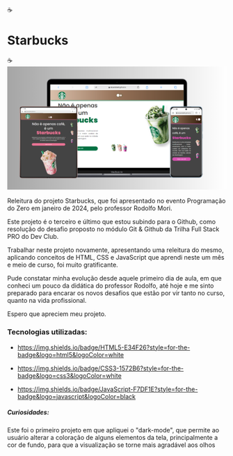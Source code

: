 :coffee:<h1> Starbucks </h1>:coffee:
<br>
<img src="./assets/mockup.png" alt="mockup-starbucks">
<br>
<p>Releitura do projeto Starbucks, que foi apresentado no evento Programação do Zero em janeiro de 2024, pelo professor Rodolfo Mori.</p>
<p>Este projeto é o terceiro e último que estou subindo para o Github, como resolução do desafio proposto no módulo Git & Github da Trilha Full Stack PRO do Dev Club.</p>
<p>Trabalhar neste projeto novamente, apresentando uma releitura do mesmo, aplicando conceitos de HTML, CSS e JavaScript que aprendi neste um mês e meio de curso, foi muito gratificante.</p>
<p>Pude constatar minha evolução desde aquele primeiro dia de aula, em que conheci um pouco da didática do professor Rodolfo, até hoje e me sinto preparado para encarar os novos desafios 
que estão por vir tanto no curso, quanto na vida profissional.</p>
<p>Espero que apreciem meu projeto.</p>

<h3>Tecnologias utilizadas:</h3>

- https://img.shields.io/badge/HTML5-E34F26?style=for-the-badge&logo=html5&logoColor=white

- https://img.shields.io/badge/CSS3-1572B6?style=for-the-badge&logo=css3&logoColor=white

- https://img.shields.io/badge/JavaScript-F7DF1E?style=for-the-badge&logo=javascript&logoColor=black

<h5>Curiosidades:</h5>

<p>Este foi o primeiro projeto em que apliquei o "dark-mode", que permite ao usuário alterar a coloração de alguns elementos da tela, principalmente a cor de fundo, para que a visualização se torne mais agradável aos olhos</p>